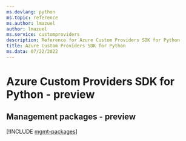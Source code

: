 ```yaml
---
ms.devlang: python
ms.topic: reference
ms.author: lmazuel
author: lmazuel
ms.service: customproviders
description: Reference for Azure Custom Providers SDK for Python
title: Azure Custom Providers SDK for Python
ms.data: 07/22/2022
---
```

# Azure Custom Providers SDK for Python - preview

## Management packages - preview
[!INCLUDE [mgmt-packages](custom-providers-mgmt-index.md)]